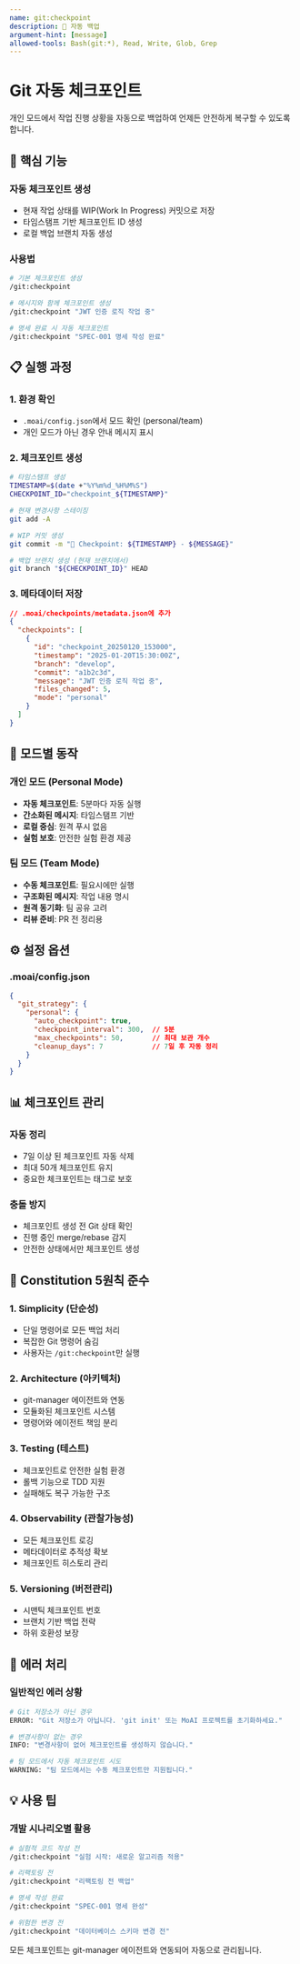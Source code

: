 ```yaml
---
name: git:checkpoint
description: 🔄 자동 백업
argument-hint: [message]
allowed-tools: Bash(git:*), Read, Write, Glob, Grep
---
```


# Git 자동 체크포인트

개인 모드에서 작업 진행 상황을 자동으로 백업하여 언제든 안전하게 복구할 수 있도록 합니다.

## 🎯 핵심 기능

### 자동 체크포인트 생성
- 현재 작업 상태를 WIP(Work In Progress) 커밋으로 저장
- 타임스탬프 기반 체크포인트 ID 생성
- 로컬 백업 브랜치 자동 생성

### 사용법

```bash
# 기본 체크포인트 생성
/git:checkpoint

# 메시지와 함께 체크포인트 생성
/git:checkpoint "JWT 인증 로직 작업 중"

# 명세 완료 시 자동 체크포인트
/git:checkpoint "SPEC-001 명세 작성 완료"
```

## 📋 실행 과정

### 1. 환경 확인
- `.moai/config.json`에서 모드 확인 (personal/team)
- 개인 모드가 아닌 경우 안내 메시지 표시

### 2. 체크포인트 생성
```bash
# 타임스탬프 생성
TIMESTAMP=$(date +"%Y%m%d_%H%M%S")
CHECKPOINT_ID="checkpoint_${TIMESTAMP}"

# 현재 변경사항 스테이징
git add -A

# WIP 커밋 생성
git commit -m "🔄 Checkpoint: ${TIMESTAMP} - ${MESSAGE}"

# 백업 브랜치 생성 (현재 브랜치에서)
git branch "${CHECKPOINT_ID}" HEAD
```

### 3. 메타데이터 저장
```json
// .moai/checkpoints/metadata.json에 추가
{
  "checkpoints": [
    {
      "id": "checkpoint_20250120_153000",
      "timestamp": "2025-01-20T15:30:00Z",
      "branch": "develop",
      "commit": "a1b2c3d",
      "message": "JWT 인증 로직 작업 중",
      "files_changed": 5,
      "mode": "personal"
    }
  ]
}
```

## 🔧 모드별 동작

### 개인 모드 (Personal Mode)
- **자동 체크포인트**: 5분마다 자동 실행
- **간소화된 메시지**: 타임스탬프 기반
- **로컬 중심**: 원격 푸시 없음
- **실험 보호**: 안전한 실험 환경 제공

### 팀 모드 (Team Mode)
- **수동 체크포인트**: 필요시에만 실행
- **구조화된 메시지**: 작업 내용 명시
- **원격 동기화**: 팀 공유 고려
- **리뷰 준비**: PR 전 정리용

## ⚙️ 설정 옵션

### .moai/config.json
```json
{
  "git_strategy": {
    "personal": {
      "auto_checkpoint": true,
      "checkpoint_interval": 300,  // 5분
      "max_checkpoints": 50,       // 최대 보관 개수
      "cleanup_days": 7            // 7일 후 자동 정리
    }
  }
}
```

## 📊 체크포인트 관리

### 자동 정리
- 7일 이상 된 체크포인트 자동 삭제
- 최대 50개 체크포인트 유지
- 중요한 체크포인트는 태그로 보호

### 충돌 방지
- 체크포인트 생성 전 Git 상태 확인
- 진행 중인 merge/rebase 감지
- 안전한 상태에서만 체크포인트 생성

## 🎯 Constitution 5원칙 준수

### 1. Simplicity (단순성)
- 단일 명령어로 모든 백업 처리
- 복잡한 Git 명령어 숨김
- 사용자는 `/git:checkpoint`만 실행

### 2. Architecture (아키텍처)
- git-manager 에이전트와 연동
- 모듈화된 체크포인트 시스템
- 명령어와 에이전트 책임 분리

### 3. Testing (테스트)
- 체크포인트로 안전한 실험 환경
- 롤백 기능으로 TDD 지원
- 실패해도 복구 가능한 구조

### 4. Observability (관찰가능성)
- 모든 체크포인트 로깅
- 메타데이터로 추적성 확보
- 체크포인트 히스토리 관리

### 5. Versioning (버전관리)
- 시맨틱 체크포인트 번호
- 브랜치 기반 백업 전략
- 하위 호환성 보장

## 🚨 에러 처리

### 일반적인 에러 상황
```bash
# Git 저장소가 아닌 경우
ERROR: "Git 저장소가 아닙니다. 'git init' 또는 MoAI 프로젝트를 초기화하세요."

# 변경사항이 없는 경우
INFO: "변경사항이 없어 체크포인트를 생성하지 않습니다."

# 팀 모드에서 자동 체크포인트 시도
WARNING: "팀 모드에서는 수동 체크포인트만 지원됩니다."
```

## 💡 사용 팁

### 개발 시나리오별 활용
```bash
# 실험적 코드 작성 전
/git:checkpoint "실험 시작: 새로운 알고리즘 적용"

# 리팩토링 전
/git:checkpoint "리팩토링 전 백업"

# 명세 작성 완료
/git:checkpoint "SPEC-001 명세 완성"

# 위험한 변경 전
/git:checkpoint "데이터베이스 스키마 변경 전"
```

모든 체크포인트는 git-manager 에이전트와 연동되어 자동으로 관리됩니다.